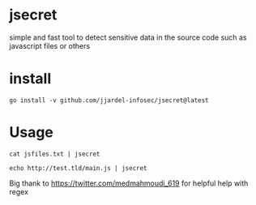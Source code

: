 # jsecret

simple and fast tool to detect sensitive data in the source code such as javascript files or others 

# install 

`go install -v github.com/jjardel-infosec/jsecret@latest`

# Usage

`cat jsfiles.txt | jsecret`

`echo http://test.tld/main.js | jsecret`


Big thank to https://twitter.com/medmahmoudi_619 for helpful help with regex
